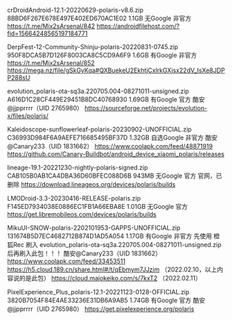 crDroidAndroid-12.1-20220629-polaris-v8.6.zip
8BBD6F267E678E497E402ED670AC1E02
1.1GB
无Google
非官方
https://t.me/Mix2sArsenal/842
https://androidfilehost.com/?fid=15664248565197184771

DerpFest-12-Community-Shinju-polaris-20220831-0745.zip
950F8DCA5B7D126F8003CA8C5CD9A6F9
1.6GB
有Google
非官方
https://t.me/Mix2sArsenal/852
https://mega.nz/file/gSkGyKqa#QXBuekeU2EkhtjCxlrkGXjsx22dV_IsXe8JDPP288sU

evolution_polaris-ota-sq3a.220705.004-08271011-unsigned.zip
A616D1C28CF449E29451B8DC40768930
1.69GB
有Google
官方
酷安@jjpprrrr（UID 2765980）
https://sourceforge.net/projects/evolution-x/files/polaris/

Kaleidoscope-sunflowerleaf-polaris-20230902-UNOFFICIAL.zip
C36993D984F6A9AEFE716685495BF37D
1.32GB
自选Google
非官方
酷安@Canary233（UID 1831662）
https://www.coolapk.com/feed/48871919
https://github.com/Canary-Buildbot/android_device_xiaomi_polaris/releases

lineage-19.1-20221230-nightly-polaris-signed.zip
CAB105B0AB1CA4DBA36D60BFEC088D6B
943MB
无Google
官方
官网，已删除
https://download.lineageos.org/devices/polaris/builds

LMODroid-3.3-20230416-RELEASE-polaris.zip
F145ED7934038E0886EC1FB1A66EBA8E
1.01GB
无Google
官方
https://get.libremobileos.com/devices/polaris/builds

MikuUI-SNOW-polaris-2202101953-GAPPS-UNOFFICIAL.zip
131674B5D7EC4682712B874D1AD5A054
1.17GB
有Google
非官方
先使用 橙狐Rec 刷入 evolution_polaris-ota-sq3a.220705.004-08271011-unsigned.zip 后再刷入此包！！！
酷安@Canary233（UID 1831662）
https://www.coolapk.com/feed/33453511
https://h5.cloud.189.cn/share.html#/t/qEbmym7JJzim （2022.02.10，以上内容说的是此包） 
https://cloud.majokeiko.com/s/7kxT2 （2022.02.11）

PixelExperience_Plus_polaris-12.1-20221123-0128-OFFICIAL.zip
3820B7054F84E4AE33236E31DB6A9AB5
1.74GB
有Google
官方
酷安@jjpprrrr（UID 2765980）
https://get.pixelexperience.org/polaris

